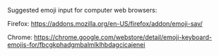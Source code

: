 Suggested emoji input for computer web browsers:

Firefox:
	https://addons.mozilla.org/en-US/firefox/addon/emoji-sav/

Chrome:
	https://chrome.google.com/webstore/detail/emoji-keyboard-emojis-for/fbcgkphadgmbalmlklhbdagcicajenei
